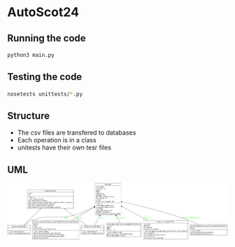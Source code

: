 # AutoScot24


## Running the code

```bash
python3 main.py
```


## Testing the code

```bash
nosetests unittests/*.py
```


## Structure
- The csv files are transfered to databases
- Each operation is in a class
- unitests have their own tesr files


## UML
![Screenshot](uml.png)
